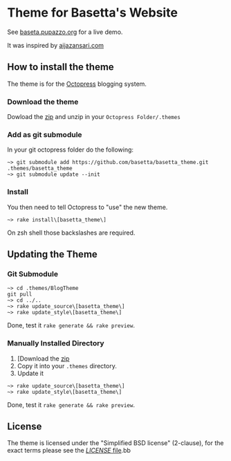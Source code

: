 # Theme for Basetta's Website #
See [baseta.pupazzo.org](http://basetta.pupazzo.org) for a live demo.

It was inspired by [aijazansari.com](http://aijazansari.com/)

## How to install the theme
The theme is for the [Octopress](https://github.com/imathis/octopress) blogging
system.

### Download the theme

Dowload the [zip](https://github.com/basetta/basetta_theme/archive/master.zip) and unzip
in your `Octopress Folder/.themes`

### Add as git submodule

In your git octopress folder do the following:

```
~> git submodule add https://github.com/basetta/basetta_theme.git .themes/basetta_theme
~> git submodule update --init
```

### Install
You then need to tell Octopress to "use" the new theme.

```
~> rake install\[basetta_theme\]
```
On zsh shell those backslashes are required.

## Updating the Theme

### Git Submodule

```Shell
~> cd .themes/BlogTheme
git pull
~> cd ../..
~> rake update_source\[basetta_theme\]
~> rake update_style\[basetta_theme\]
```

Done, test it `rake generate && rake preview`.

### Manually Installed  Directory

1. [Download the [zip](https://github.com/basetta/basetta_theme/archive/master.zip)
2. Copy it into your `.themes` directory.
3. Update it

```Shell
~> rake update_source\[basetta_theme\]
~> rake update_style\[basetta_theme\]
```

Done, test it `rake generate && rake preview`.

## License
The theme is licensed under the "Simplified BSD license" (2-clause), for the exact terms please see the [_LICENSE_ file](https://github.com/rastersize/BlogTheme/blob/develop/LICENSE).bb